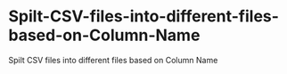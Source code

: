 # Spilt-CSV-files-into-different-files-based-on-Column-Name
Spilt CSV files into different files based on Column Name
